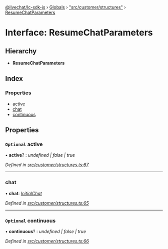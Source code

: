 [@livechat/lc-sdk-js](../README.md) › [Globals](../globals.md) › ["src/customer/structures"](../modules/_src_customer_structures_.md) › [ResumeChatParameters](_src_customer_structures_.resumechatparameters.md)

# Interface: ResumeChatParameters

## Hierarchy

* **ResumeChatParameters**

## Index

### Properties

* [active](_src_customer_structures_.resumechatparameters.md#optional-active)
* [chat](_src_customer_structures_.resumechatparameters.md#chat)
* [continuous](_src_customer_structures_.resumechatparameters.md#optional-continuous)

## Properties

### `Optional` active

• **active**? : *undefined | false | true*

*Defined in [src/customer/structures.ts:67](https://github.com/livechat/lc-sdk-js/blob/04572ce/src/customer/structures.ts#L67)*

___

###  chat

• **chat**: *[InitialChat](_src_objects_index_.initialchat.md)*

*Defined in [src/customer/structures.ts:65](https://github.com/livechat/lc-sdk-js/blob/04572ce/src/customer/structures.ts#L65)*

___

### `Optional` continuous

• **continuous**? : *undefined | false | true*

*Defined in [src/customer/structures.ts:66](https://github.com/livechat/lc-sdk-js/blob/04572ce/src/customer/structures.ts#L66)*
